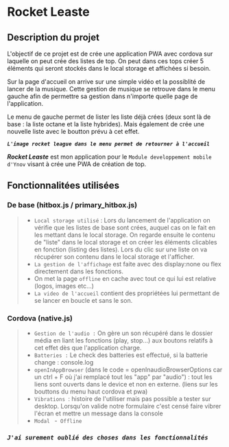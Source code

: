 # Rocket Leaste

## Description du projet 

L'objectif de ce projet est de crée une application PWA avec cordova sur laquelle on peut crée des listes de top. On peut dans ces tops créer 5 éléments qui seront stockés dans le local storage et affichées si besoin.

Sur la page d'accueil on arrive sur une simple vidéo et la possiblité de lancer de la musique. Cette gestion de musique se retrouve dans le menu gauche afin de permettre sa gestion dans n'importe quelle page de l'application.

Le menu de gauche permet de lister les liste déjà crées (deux sont là de base : la liste octane et la liste hybrides). Mais également de crée une nouvelle liste avec le boutton prévu à cet effet.

***`L'image rocket league dans le menu permet de retourner à l'accueil`***

***Rocket Leaste*** est mon application pour le `Module developpement mobile d'Ynov` visant à crée une PWA de création de top.

## Fonctionnalitées utilisées

### De base (hitbox.js / primary_hitbox.js)
>- `Local storage utilisé` : Lors du lancement de l'application on vérifie que les listes de base sont crées, auquel cas on le fait en les mettant dans le local storage. On regarde ensuite le contenu de "liste" dans le local storage et on créer les éléments clicables en fonction (listing des listes). Lors du clic sur une liste on va récupérer son contenu dans le local storage et l'afficher.
>- `La gestion de l'affichage` est faite avec des display:none ou flex directement dans les fonctions.
>- On met la page `offline` en cache avec tout ce qui lui est relative (logos, images etc...)
>- `La video de l'accueil` contient des propriétées lui permettant de se lancer en boucle et sans le son.

### Cordova (native.js)
>- `Gestion de l'audio :` On gère un son récupéré dans le dossier média en liant les fonctions (play, stop...) aux boutons relatifs à cet effet dès que l'application charge. 
>- `Batteries :` Le check des batteries est effectué, si la batterie change : console.log
>- `openInAppBrowser` (dans le code = openInaudioBrowserOptions car un ctrl + F où j'ai remplacé tout les "app" par "audio") : tout les liens sont ouverts dans le device et non en externe. (liens sur les bouttons du menu haut cordova et pwa)
>- `Vibrations `: histoire de l'utiliser mais pas possible a tester sur desktop. Lorsqu'on valide notre formulaire c'est censé faire vibrer l'écran et mettre un message dans la console
>- `Modal `
>-` Offline`


### ***`J'ai surement oublié des choses dans les fonctionnalités`***
